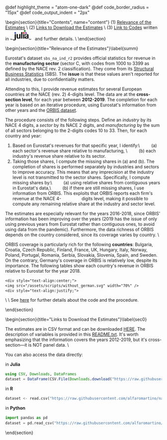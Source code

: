 @def highlight_theme    = "atom-one-dark"
@def code_border_radius = "15px"
@def code_output_indent = "2px"

<!-- =============================
     ABOUT
    ============================== -->
\begin{section}{title="Contents", name="content"}
(1) [Relevance of the Estimates](#summ) \\
(2) [Links to Download the Estimates](#sec0) \\
(3) [Link to Codes](/codefiles/) written in ~~~<img src="/assets/logo_julia.png" width="10%"  />~~~&ensp; and further details. \\
\end{section}


<!-- ==============================
     RELEVANCE OF THE ESTIMATES
     ============================== -->
\begin{section}{title="Relevance of the Estimates"}\label{summ}

<!--
~~~
<link rel="stylesheet" type="text/css"
    href="https://cdn.rawgit.com/dreampulse/computer-modern-web-font/master/fonts.css">
<style>
body {
  font-family: "Computer Modern Serif", sans-serif;
}
</style>
~~~
-->

Eurostat's dataset `sbs_na_ind_r2` provides official statistics for revenue in the **manufacturing sector** (sector C, with codes from 1000 to 3399 as defined by the NACE rev. 2 classification). They come from  its [Structural Business Statistics](https://appsso.eurostat.ec.europa.eu/nui/show.do?dataset=sbs_na_ind_r2&lang=en) (SBS). The **issue** is that these values aren't reported for all industries, due to confidentiality matters. 

Attending to this, I provide revenue estimates for several European countries at the NACE (rev. 2) 4-digits level. The data are at the **cross-section level**, for each year between **2012-2019**.  The completion for each year is based on an iterative procedure, using Eurostat's information from other years and the [ORBIS dataset](https://www.bvdinfo.com/en-gb/our-products/data/international/orbis). 

The procedure consists of the following steps. Define an _industry_ by its NACE 4 digits, a _sector_ by its NACE 2 digits, and _manufacturing_ by the sum of all sectors belonging to the 2-digits codes 10 to 33. Then, for each country and year:
1. Based on Eurostat's revenues for that specific year, I identify:\\
     &ensp; &ensp; &ensp; (a) each sector's revenue share relative to manufacturing, \\
     &ensp; &ensp; &ensp; (b) each industry's revenue share relative to its sector.
2. Taking those shares, I compute the missing shares in (a) and (b). The completion of shares is performed separately by industries and sectors to improve accuracy. This means that any imprecision at the industry level is not transmitted to the sector shares. Specifically, I compute missing shares by:\\
     &ensp; &ensp; &ensp; (a) using relative shares from contiguous years in Eurostat's data,\\
     &ensp; &ensp; &ensp; (b) if there are still missing shares, I use information from ORBIS. This exploits that ORBIS reports each firm's revenue at the NACE 4-&ensp; &ensp; &ensp; &ensp; &ensp; &ensp; digits level, making it possible to compute any remaining relative share at the industry and sector level.



The estimates are especially relevant for the years 2016-2018, since ORBIS' information has been improving over the years (2019 has the issue of only using previous years from Eurostat rather than contiguous ones, to avoid using data from the pandemic). Furthermore, the data richness of ORBIS depends on the country considered, since its coverage varies by country. \\

ORBIS coverage is particularly rich for the following **countries**:  Bulgaria, Croatia, Czech Republic, Finland, France, UK, Hungary, Italy, Norway, Poland, Portugal, Romania, Serbia, Slovakia, Slovenia, Spain, and Sweden. On the contrary, Germany's coverage in ORBIS is relatively low, despite its importance. The following tables show each country's revenue in ORBIS relative to Eurostat for the year 2018.


~~~
<div style="text-align:center;">
<img src="/assets/scripts/without_german.svg" width="70%" />
<div style="text-align:justify;">
~~~
\\
\\
See [here](/codefiles/) for further details about the code and the procedure.

\end{section}


<!-- ==============================
     ESTIMATES
     ============================== -->
     
\begin{section}{title="Links to Download the Estimates"}\label{sec0}

     
The estimates are in CSV format and can be downloaded [HERE](https://raw.githubusercontent.com/alfaromartino/nace4europe/main/page/_assets/RevenueManufacture_NACE4.csv). The description of variables is provided in this [README.txt](https://raw.githubusercontent.com/alfaromartino/nace4europe/main/page/_assets/readme.txt). It's worth emphasizing that the information covers the years 2012-2019, but it's cross-section&mdash;it is NOT panel data. \\ 

You can also access the data directly: 

in **Julia** 

```julia
using CSV, Downloads, DataFrames
dataset = DataFrame(CSV.File(Downloads.download("https://raw.githubusercontent.com/alfaromartino/nace4europe/main/page/_assets/RevenueManufacture_NACE4.csv"))) 

```

in **R**
```Python
dataset <- read.csv("https://raw.githubusercontent.com/alfaromartino/nace4europe/main/page/_assets/RevenueManufacture_NACE4.csv")

```

in **Python**


```Python
import pandas as pd
dataset = pd.read_csv("https://raw.githubusercontent.com/alfaromartino/nace4europe/main/page/_assets/RevenueManufacture_NACE4.csv")

```

\end{section}


